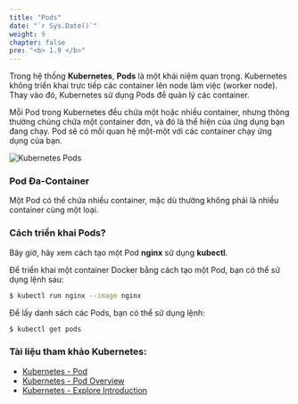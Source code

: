 ```yaml
---
title: "Pods"
date: "`r Sys.Date()`"
weight: 9
chapter: false
pre: "<b> 1.9 </b>"
---
```


Trong hệ thống **Kubernetes**, **Pods** là một khái niệm quan trọng. Kubernetes không triển khai trực tiếp các container lên node làm việc (worker node). Thay vào đó, Kubernetes sử dụng Pods để quản lý các container.

Mỗi Pod trong Kubernetes đều chứa một hoặc nhiều container, nhưng thông thường chúng chứa một container đơn, và đó là thể hiện của ứng dụng bạn đang chạy. Pod sẽ có mối quan hệ một-một với các container chạy ứng dụng của bạn.

![Kubernetes Pods](/EKS-Workshop-1/images/part1/9/0009.png?featherlight=false&width=60pc)

### Pod Đa-Container

Một Pod có thể chứa nhiều container, mặc dù thường không phải là nhiều container cùng một loại.

### Cách triển khai Pods?

Bây giờ, hãy xem cách tạo một Pod **nginx** sử dụng **kubectl**.

Để triển khai một container Docker bằng cách tạo một Pod, bạn có thể sử dụng lệnh sau:

```bash
$ kubectl run nginx --image nginx
```

Để lấy danh sách các Pods, bạn có thể sử dụng lệnh:

```bash
$ kubectl get pods
```

### Tài liệu tham khảo Kubernetes:

- [Kubernetes - Pod](https://kubernetes.io/docs/concepts/workloads/pods/pod/)
- [Kubernetes - Pod Overview](https://kubernetes.io/docs/concepts/workloads/pods/pod-overview/)
- [Kubernetes - Explore Introduction](https://kubernetes.io/docs/tutorials/kubernetes-basics/explore/explore-intro/)
